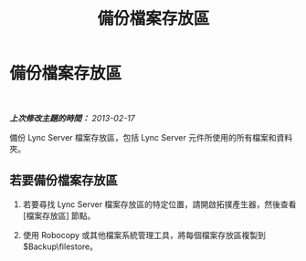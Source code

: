 ﻿---
title: 備份檔案存放區
TOCTitle: 備份檔案存放區
ms:assetid: 1a7f4e93-aa3d-461e-878e-2c572baa1293
ms:mtpsurl: https://technet.microsoft.com/zh-tw/library/Hh202167(v=OCS.15)
ms:contentKeyID: 52056062
ms.date: 08/10/2015
mtps_version: v=OCS.15
ms.translationtype: HT
---

# 備份檔案存放區

 

_**上次修改主題的時間：** 2013-02-17_

備份 Lync Server 檔案存放區，包括 Lync Server 元件所使用的所有檔案和資料夾。

## 若要備份檔案存放區

1.  若要尋找 Lync Server 檔案存放區的特定位置，請開啟拓撲產生器，然後查看 \[檔案存放區\] 節點。

2.  使用 Robocopy 或其他檔案系統管理工具，將每個檔案存放區複製到 $Backup\\filestore。


